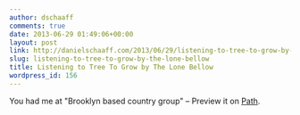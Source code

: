 ```yaml
---
author: dschaaff
comments: true
date: 2013-06-29 01:49:06+00:00
layout: post
link: http://danielschaaff.com/2013/06/29/listening-to-tree-to-grow-by-the-lone-bellow/
slug: listening-to-tree-to-grow-by-the-lone-bellow
title: Listening to Tree To Grow by The Lone Bellow
wordpress_id: 156
---
```


You had me at "Brooklyn based country group" – Preview it on [Path](https://path.com/p/3KH1dc).
